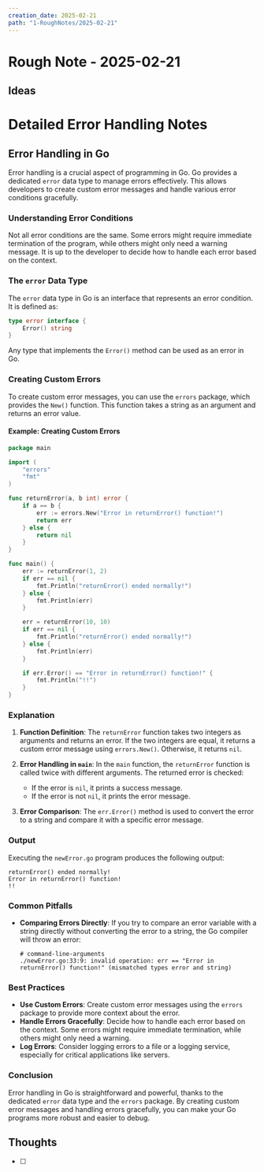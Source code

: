 ```yaml
---
creation_date: 2025-02-21
path: "1-RoughNotes/2025-02-21"
---
```

# Rough Note - 2025-02-21

## Ideas
# Detailed Error Handling Notes

## Error Handling in Go

Error handling is a crucial aspect of programming in Go. Go provides a dedicated `error` data type to manage errors effectively. This allows developers to create custom error messages and handle various error conditions gracefully.

### Understanding Error Conditions

Not all error conditions are the same. Some errors might require immediate termination of the program, while others might only need a warning message. It is up to the developer to decide how to handle each error based on the context.

### The `error` Data Type

The `error` data type in Go is an interface that represents an error condition. It is defined as:

```go
type error interface {
    Error() string
}
```

Any type that implements the `Error()` method can be used as an error in Go.

### Creating Custom Errors

To create custom error messages, you can use the `errors` package, which provides the `New()` function. This function takes a string as an argument and returns an error value.

#### Example: Creating Custom Errors

```go
package main

import (
    "errors"
    "fmt"
)

func returnError(a, b int) error {
    if a == b {
        err := errors.New("Error in returnError() function!")
        return err
    } else {
        return nil
    }
}

func main() {
    err := returnError(1, 2)
    if err == nil {
        fmt.Println("returnError() ended normally!")
    } else {
        fmt.Println(err)
    }

    err = returnError(10, 10)
    if err == nil {
        fmt.Println("returnError() ended normally!")
    } else {
        fmt.Println(err)
    }

    if err.Error() == "Error in returnError() function!" {
        fmt.Println("!!")
    }
}
```

### Explanation

1. **Function Definition**: The `returnError` function takes two integers as arguments and returns an error. If the two integers are equal, it returns a custom error message using `errors.New()`. Otherwise, it returns `nil`.

2. **Error Handling in `main`**: In the `main` function, the `returnError` function is called twice with different arguments. The returned error is checked:
   - If the error is `nil`, it prints a success message.
   - If the error is not `nil`, it prints the error message.

3. **Error Comparison**: The `err.Error()` method is used to convert the error to a string and compare it with a specific error message.

### Output

Executing the `newError.go` program produces the following output:

```
returnError() ended normally!
Error in returnError() function!
!!
```

### Common Pitfalls

- **Comparing Errors Directly**: If you try to compare an error variable with a string directly without converting the error to a string, the Go compiler will throw an error:

  ```
  # command-line-arguments
  ./newError.go:33:9: invalid operation: err == "Error in returnError() function!" (mismatched types error and string)
  ```

### Best Practices

- **Use Custom Errors**: Create custom error messages using the `errors` package to provide more context about the error.
- **Handle Errors Gracefully**: Decide how to handle each error based on the context. Some errors might require immediate termination, while others might only need a warning.
- **Log Errors**: Consider logging errors to a file or a logging service, especially for critical applications like servers.

### Conclusion

Error handling in Go is straightforward and powerful, thanks to the dedicated `error` data type and the `errors` package. By creating custom error messages and handling errors gracefully, you can make your Go programs more robust and easier to debug.

## Thoughts
- [ ] 